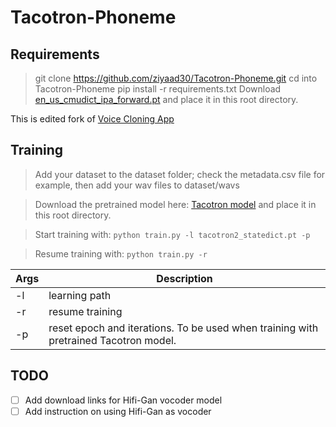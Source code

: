 # Tacotron-Phoneme

## Requirements
> git clone https://github.com/ziyaad30/Tacotron-Phoneme.git cd into Tacotron-Phoneme
> pip install -r requirements.txt
> Download [en_us_cmudict_ipa_forward.pt](https://public-asai-dl-models.s3.eu-central-1.amazonaws.com/DeepPhonemizer/en_us_cmudict_ipa_forward.pt) and place it in this root directory.

This is edited fork of [Voice Cloning App](https://github.com/BenAAndrew/Voice-Cloning-App)

## Training
> Add your dataset to the dataset folder; check the metadata.csv file for example, then add your wav files to dataset/wavs

> Download the pretrained model here: [Tacotron model](https://drive.google.com/file/d/1c5ZTuT7J08wLUoVZ2KkUs_VdZuJ86ZqA/view?usp=sharing) and place it in this root directory.

> Start training with:
` python train.py -l tacotron2_statedict.pt -p `

> Resume training with:
` python train.py -r `

| Args      | Description |
| ----------- | ----------- |
| -l   | learning path |
| -r      | resume training |
| -p   | reset epoch and iterations. To be used when training with pretrained Tacotron model. |

## TODO
- [ ] Add download links for Hifi-Gan vocoder model
- [ ] Add instruction on using Hifi-Gan as vocoder
